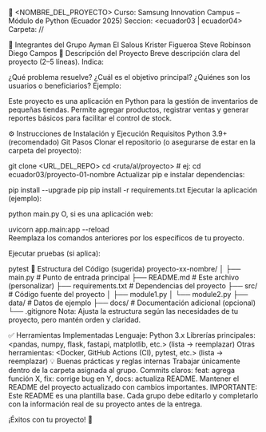 📌 <NOMBRE_DEL_PROYECTO>
Curso: Samsung Innovation Campus – Módulo de Python (Ecuador 2025)
Seccion: <ecuador03 | ecuador04>
Carpeta: /<ecuador03>/<proyecto-xx-nombre>

👥 Integrantes del Grupo
Ayman El Salous
Krister Figueroa
Steve Robinson
Diego Campos
📝 Descripción del Proyecto
Breve descripción clara del proyecto (2–5 líneas). Indica:

¿Qué problema resuelve?
¿Cuál es el objetivo principal?
¿Quiénes son los usuarios o beneficiarios?
Ejemplo:

Este proyecto es una aplicación en Python para la gestión de inventarios de pequeñas tiendas. Permite agregar productos, registrar ventas y generar reportes básicos para facilitar el control de stock.

⚙️ Instrucciones de Instalación y Ejecución
Requisitos
Python 3.9+ (recomendado)
Git
Pasos
Clonar el repositorio (o asegurarse de estar en la carpeta del proyecto):

git clone <URL_DEL_REPO>
cd <ruta/al/proyecto>   # ej: cd ecuador03/proyecto-01-nombre
Actualizar pip e instalar dependencias:

pip install --upgrade pip
pip install -r requirements.txt
Ejecutar la aplicación (ejemplo):

python main.py
O, si es una aplicación web:

uvicorn app.main:app --reload   
Reemplaza los comandos anteriores por los específicos de tu proyecto.

Ejecutar pruebas (si aplica):

pytest
📂 Estructura del Código (sugerida)
proyecto-xx-nombre/
│
├── main.py               # Punto de entrada principal
├── README.md             # Este archivo (personalizar)
├── requirements.txt      # Dependencias del proyecto
├── src/                  # Código fuente del proyecto
│   ├── module1.py
│   └── module2.py
├── data/                 # Datos de ejemplo 
├── docs/                 # Documentación adicional (opcional)
└── .gitignore
Nota: Ajusta la estructura según las necesidades de tu proyecto, pero mantén orden y claridad.

✅ Herramientas Implementadas
Lenguaje: Python 3.x
Librerías principales: <pandas, numpy, flask, fastapi, matplotlib, etc.> (lista → reemplazar)
Otras herramientas: <Docker, GitHub Actions (CI), pytest, etc.> (lista → reemplazar)
💡 Buenas prácticas y reglas internas
Trabajar únicamente dentro de la carpeta asignada al grupo.
Commits claros: feat: agrega función X, fix: corrige bug en Y, docs: actualiza README.
Mantener el README del proyecto actualizado con cambios importantes.
IMPORTANTE: Este README es una plantilla base. Cada grupo debe editarlo y completarlo con la información real de su proyecto antes de la entrega.

¡Éxitos con tu proyecto! 🚀